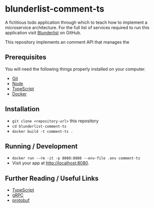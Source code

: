 # blunderlist-comment-ts

A fictitious todo application through which to teach how to implement a
microservice architecture. For the full list of services required to run this
application visit
[Blunderlist](https://github.com/tomasbasham?utf8=✓&tab=repositories&q=blunderlist)
on GitHub.

This repository implements an comment API that manages the

## Prerequisites

You will need the following things properly installed on your computer.

* [Git](https://git-scm.com/)
* [Node](https://golang.org/)
* [TypeScript](https://www.typescriptlang.org/)
* [Docker](https://www.docker.com/)

## Installation

* `git clone <repository-url>` this repository
* `cd blunderlist-comment-ts`
* `docker build -t comment-ts .`

## Running / Development

* `docker run --rm -it -p 8080:8080 --env-file .env comment-ts`
* Visit your app at [http://localhost:8080](http://localhost:8080).

## Further Reading / Useful Links

* [TypeScript](https://www.typescriptlang.org/)
* [gRPC](https://grpc.io/)
* [protobuf](https://developers.google.com/protocol-buffers/)
